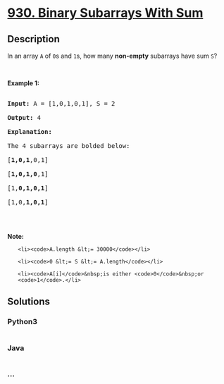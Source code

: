 # [930. Binary Subarrays With Sum](https://leetcode.com/problems/binary-subarrays-with-sum)

## Description
<p>In an array <code>A</code> of <code>0</code>s and <code>1</code>s, how many <strong>non-empty</strong> subarrays have sum <code>S</code>?</p>



<p>&nbsp;</p>



<p><strong>Example 1:</strong></p>



<pre>

<strong>Input: </strong>A = <span id="example-input-1-1">[1,0,1,0,1]</span>, S = <span id="example-input-1-2">2</span>

<strong>Output: </strong><span id="example-output-1">4</span>

<strong>Explanation: </strong>

The 4 subarrays are bolded below:

[<strong>1,0,1</strong>,0,1]

[<strong>1,0,1,0</strong>,1]

[1,<strong>0,1,0,1</strong>]

[1,0,<strong>1,0,1</strong>]

</pre>



<p>&nbsp;</p>



<p><strong>Note:</strong></p>



<ol>

	<li><code>A.length &lt;= 30000</code></li>

	<li><code>0 &lt;= S &lt;= A.length</code></li>

	<li><code>A[i]</code>&nbsp;is either <code>0</code>&nbsp;or <code>1</code>.</li>

</ol>


## Solutions


<!-- tabs:start -->

### **Python3**

```python

```

### **Java**

```java

```

### **...**
```

```

<!-- tabs:end -->